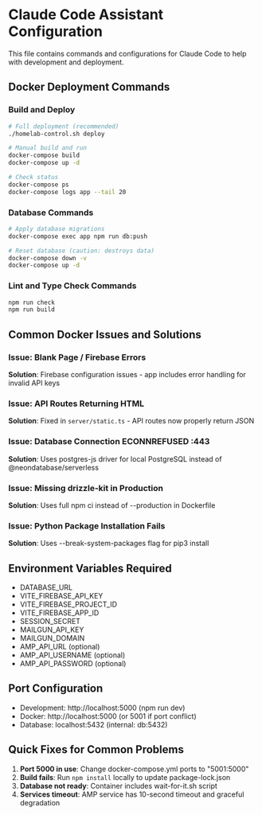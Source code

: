 # Claude Code Assistant Configuration

This file contains commands and configurations for Claude Code to help with development and deployment.

## Docker Deployment Commands

### Build and Deploy
```bash
# Full deployment (recommended)
./homelab-control.sh deploy

# Manual build and run
docker-compose build
docker-compose up -d

# Check status
docker-compose ps
docker-compose logs app --tail 20
```

### Database Commands
```bash
# Apply database migrations
docker-compose exec app npm run db:push

# Reset database (caution: destroys data)
docker-compose down -v
docker-compose up -d
```

### Lint and Type Check Commands
```bash
npm run check
npm run build
```

## Common Docker Issues and Solutions

### Issue: Blank Page / Firebase Errors
**Solution**: Firebase configuration issues - app includes error handling for invalid API keys

### Issue: API Routes Returning HTML
**Solution**: Fixed in `server/static.ts` - API routes now properly return JSON

### Issue: Database Connection ECONNREFUSED :443
**Solution**: Uses postgres-js driver for local PostgreSQL instead of @neondatabase/serverless

### Issue: Missing drizzle-kit in Production
**Solution**: Uses full npm ci instead of --production in Dockerfile

### Issue: Python Package Installation Fails
**Solution**: Uses --break-system-packages flag for pip3 install

## Environment Variables Required
- DATABASE_URL
- VITE_FIREBASE_API_KEY
- VITE_FIREBASE_PROJECT_ID  
- VITE_FIREBASE_APP_ID
- SESSION_SECRET
- MAILGUN_API_KEY
- MAILGUN_DOMAIN
- AMP_API_URL (optional)
- AMP_API_USERNAME (optional)
- AMP_API_PASSWORD (optional)

## Port Configuration
- Development: http://localhost:5000 (npm run dev)
- Docker: http://localhost:5000 (or 5001 if port conflict)
- Database: localhost:5432 (internal: db:5432)

## Quick Fixes for Common Problems

1. **Port 5000 in use**: Change docker-compose.yml ports to "5001:5000"
2. **Build fails**: Run `npm install` locally to update package-lock.json
3. **Database not ready**: Container includes wait-for-it.sh script
4. **Services timeout**: AMP service has 10-second timeout and graceful degradation